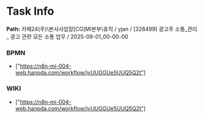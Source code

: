 # Task Info

**Path:** 카페24(주)\본사사업장\[CG]MI본부\휴직 / yjan / [328499] 광고주 소통_관리 _ 광고 관련 모든 소통 업무 / 2025-09-01_00-00-00

### BPMN
- ["https://n8n-mi-004-web.hanpda.com/workflow/jvUUGGUe5UUQ5Q2t"]

### WIKI
- ["https://n8n-mi-004-web.hanpda.com/workflow/jvUUGGUe5UUQ5Q2t"]

